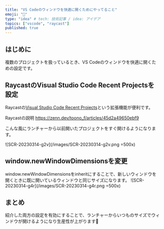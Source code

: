 ```yaml
---
title: "VS Codeのウィンドウを快適に開くためにやってること"
emoji: "🐙"
type: "idea" # tech: 技術記事 / idea: アイデア
topics: ["vscode", "raycast"]
published: true
---
```

## はじめに

複数のプロジェクトを扱っているとき、VS Codeのウィンドウを快適に開くための設定です。

## RaycastのVisual Studio Code Recent Projectsを設定

Raycastの[Visual Studio Code Recent Projects](https://www.raycast.com/thomas/visual-studio-code)という拡張機能が便利です。

Raycastの説明
<https://zenn.dev/toono_f/articles/45d2a49650ebf9>

こんな風にランチャーから以前開いたプロジェクトをすぐ開けるようになります。

![SCR-20230314-g2v](/images/SCR-20230314-g2v.png =500x)

## window.newWindowDimensionsを変更

window.newWindowDimensionsをinheritにすることで、新しいウィンドウを開くときに既に開いているウィンドウと同じサイズになります。
![SCR-20230314-g4r](/images/SCR-20230314-g4r.png =500x)

## まとめ

紹介した両方の設定を有効にすることで、ランチャーからいつものサイズでウィンドウが開けるようになり生産性が上がります🥳
